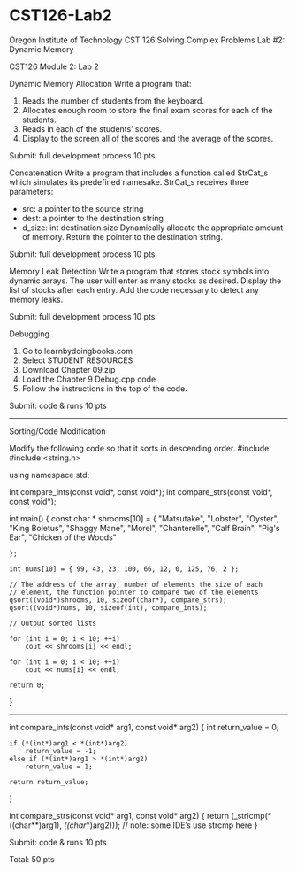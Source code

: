 # CST126-Lab2
Oregon Institute of Technology
CST 126 Solving Complex Problems
Lab #2: Dynamic Memory


CST126
Module 2: Lab 2


Dynamic Memory Allocation
Write a program that:
1. Reads the number of students from the keyboard.
2. Allocates enough room to store the final exam scores for each of the students.
3. Reads in each of the students’ scores.
4. Display to the screen all of the scores and the average of the scores.


Submit: full development process
10 pts


Concatenation
Write a program that includes a function called StrCat_s which simulates its predefined namesake. 
StrCat_s receives three parameters:
* src: a pointer to the source string
* dest: a pointer to the destination string
* d_size: int destination size
Dynamically allocate the appropriate amount of memory.
Return the pointer to the destination string.


Submit: full development process
10 pts


Memory Leak Detection
Write a program that stores stock symbols into dynamic arrays.
The user will enter as many stocks as desired.
Display the list of stocks after each entry.
Add the code necessary to detect any memory leaks.


Submit: full development process
10 pts


Debugging


1. Go to learnbydoingbooks.com
2. Select STUDENT RESOURCES
3. Download Chapter 09.zip
4. Load the Chapter 9 Debug.cpp code
5. Follow the instructions in the top of the code.


Submit: code & runs
10 pts


________________


Sorting/Code Modification


Modify the following code so that it sorts in descending order.
#include <iostream>
#include <string.h>
 
using namespace std;
 
int compare_ints(const void*, const void*);
int compare_strs(const void*, const void*);
 
int main()
{
    const char * shrooms[10] =
    {
        "Matsutake", "Lobster", "Oyster", "King Boletus",
        "Shaggy Mane", "Morel", "Chanterelle", "Calf Brain",
        "Pig's Ear", "Chicken of the Woods"
 
    };
 
    int nums[10] = { 99, 43, 23, 100, 66, 12, 0, 125, 76, 2 };
 
    // The address of the array, number of elements the size of each      
    // element, the function pointer to compare two of the elements 
    qsort((void*)shrooms, 10, sizeof(char*), compare_strs);
    qsort((void*)nums, 10, sizeof(int), compare_ints);
 
    // Output sorted lists 
 
    for (int i = 0; i < 10; ++i)
        cout << shrooms[i] << endl;
 
    for (int i = 0; i < 10; ++i)
        cout << nums[i] << endl;
 
    return 0;
}
 
________________


int compare_ints(const void* arg1, const void* arg2)
{
    int return_value = 0;
 
    if (*(int*)arg1 < *(int*)arg2)
        return_value = -1;
    else if (*(int*)arg1 > *(int*)arg2)
        return_value = 1;
 
    return return_value;
}
 
int compare_strs(const void* arg1, const void* arg2)
{
    return (_stricmp(*((char**)arg1), *((char**)arg2))); // note: some IDE’s use strcmp here
}


Submit: code & runs
10 pts




Total: 50 pts
